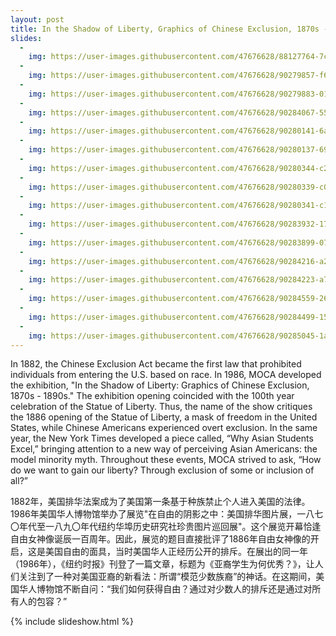 ```yaml
---
layout: post
title: In the Shadow of Liberty, Graphics of Chinese Exclusion, 1870s - 1890s, 1986
slides:
  -
    img: https://user-images.githubusercontent.com/47676628/88127764-7cf82880-cba2-11ea-92a7-11d4c5093d91.jpg
  -
    img: https://user-images.githubusercontent.com/47676628/90279857-f6003e00-de37-11ea-8ed7-693f334a011b.JPG
  -
    img: https://user-images.githubusercontent.com/47676628/90279883-01536980-de38-11ea-91be-e9893e12632c.JPG
  -
    img: https://user-images.githubusercontent.com/47676628/90284067-55ae1780-de3f-11ea-9b06-b1861720bb5c.JPG
  -
    img: https://user-images.githubusercontent.com/47676628/90280141-6a3ae180-de38-11ea-98b8-53716623b6e7.JPG
  -
    img: https://user-images.githubusercontent.com/47676628/90280137-6909b480-de38-11ea-8026-112c520e03ca.JPG
  -
    img: https://user-images.githubusercontent.com/47676628/90280344-c271e380-de38-11ea-8372-a4955dcc7705.JPG
  -
    img: https://user-images.githubusercontent.com/47676628/90280339-c0a82000-de38-11ea-8be8-5219162609fd.JPG
  -
    img: https://user-images.githubusercontent.com/47676628/90280341-c1d94d00-de38-11ea-82ed-0f570e7ee9bd.JPG
  -
    img: https://user-images.githubusercontent.com/47676628/90283932-17b0f380-de3f-11ea-88a9-916f6e7a1e7f.JPG
  -
    img: https://user-images.githubusercontent.com/47676628/90283899-07007d80-de3f-11ea-8f5c-98ded604b5a3.JPG
  -
    img: https://user-images.githubusercontent.com/47676628/90284216-a291ee00-de3f-11ea-8ba7-4ab0668561df.JPG
  -
    img: https://user-images.githubusercontent.com/47676628/90284223-a7ef3880-de3f-11ea-9fcb-9f12aade6f94.JPG
  -
    img: https://user-images.githubusercontent.com/47676628/90284559-26e47100-de40-11ea-920f-da95c68769e2.JPG
  -
    img: https://user-images.githubusercontent.com/47676628/90284499-159b6480-de40-11ea-8cdd-3cf5fef14358.JPG
  -
    img: https://user-images.githubusercontent.com/47676628/90285045-1aace380-de41-11ea-8847-3bb46ef5af8d.JPG
---
```


In 1882, the Chinese Exclusion Act became the first law that prohibited individuals from entering the U.S. based on race. In 1986, MOCA developed the exhibition, "In the Shadow of Liberty: Graphics of Chinese Exclusion, 1870s - 1890s." The exhibition opening coincided with the 100th year celebration of the Statue of Liberty. Thus, the name of the show critiques the 1886 opening of the Statue of Liberty, a mask of freedom in the United States, while Chinese Americans experienced overt exclusion. In the same year, the New York Times developed a piece called, “Why Asian Students Excel,” bringing attention to a new way of perceiving Asian Americans: the model minority myth. Throughout these events, MOCA strived to ask, “How do we want to gain our liberty? Through exclusion of some or inclusion of all?”

1882年，美国排华法案成为了美国第一条基于种族禁止个人进入美国的法律。1986年美国华人博物馆举办了展览"在自由的阴影之中：美国排华图片展，一八七〇年代至一八九〇年代纽约华埠历史研究社珍贵图片巡回展"。这个展览开幕恰逢自由女神像诞辰一百周年。因此，展览的题目直接批评了1886年自由女神像的开启，这是美国自由的面具，当时美国华人正经历公开的排斥。在展出的同一年（1986年），《纽约时报》刊登了一篇文章，标题为《亚裔学生为何优秀？》，让人们关注到了一种对美国亚裔的新看法：所谓“模范少数族裔”的神话。在这期间，美国华人博物馆不断自问：“我们如何获得自由？通过对少数人的排斥还是通过对所有人的包容？”

{% include slideshow.html %}


